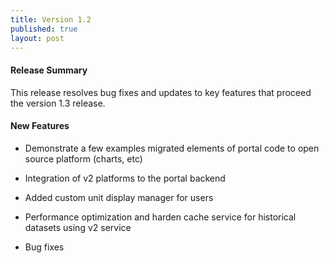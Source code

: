 ```yaml
---
title: Version 1.2
published: true
layout: post
---
```


#### Release Summary

This release resolves bug fixes and updates to key features that proceed the version 1.3 release.

#### New Features

* Demonstrate a few examples migrated elements of portal code to open source platform (charts, etc)

* Integration of v2 platforms to the portal backend

* Added custom unit display manager for users

* Performance optimization and harden cache service for historical datasets using v2 service

* Bug fixes

